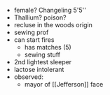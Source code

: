 - female? Changeling 5'5''
- Thallium? poison?
- recluse in the woods origin
- sewing prof
- can start fires
	- has matches (5)
	- sewing stuff
- 2nd lightest sleeper
- lactose intolerant
- observed:
	- mayor of [[Jefferson]] face